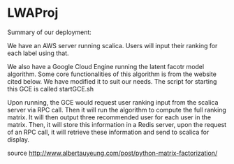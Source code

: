 # LWAProj

Summary of our deployment:

We have an AWS server running scalica. Users will input their ranking for each label using that.

We also have a Google Cloud Engine running the latent facotr model algorithm. Some core functionalities of this algorithm
is from the website cited below. We have modified it to suit our needs. The script for starting this GCE is called startGCE.sh

Upon running, the GCE would request user ranking input from the scalica server via RPC call. Then it will run the algorithm to 
compute the full ranking matrix. It will then output three recommended user for each user in the matrix. Then, it will store 
this information in a Redis server, upon the request of an RPC call, it will retrieve these information and send to scalica for 
display.

source http://www.albertauyeung.com/post/python-matrix-factorization/ 

